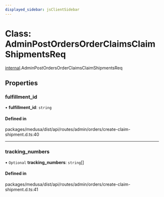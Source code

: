 ```yaml
---
displayed_sidebar: jsClientSidebar
---
```


# Class: AdminPostOrdersOrderClaimsClaimShipmentsReq

[internal](../modules/internal.md).AdminPostOrdersOrderClaimsClaimShipmentsReq

## Properties

### fulfillment\_id

• **fulfillment\_id**: `string`

#### Defined in

packages/medusa/dist/api/routes/admin/orders/create-claim-shipment.d.ts:40

___

### tracking\_numbers

• `Optional` **tracking\_numbers**: `string`[]

#### Defined in

packages/medusa/dist/api/routes/admin/orders/create-claim-shipment.d.ts:41
